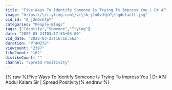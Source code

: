 ```yaml
---
title: "Five Ways To Identify Someone Is Trying To Impress You | Dr APJ Abdul Kalam Sir | Spread Positivity"
image: "https:\/\/i.ytimg.com\/vi\/A_j2n0vUfpY\/hqdefault.jpg"
vid_id: "A_j2n0vUfpY"
categories: "People-Blogs"
tags: ["Identify","Someone","Trying"]
date: "2022-03-24T03:17:55+03:00"
vid_date: "2022-03-23T16:16:56Z"
duration: "PT4M27S"
viewcount: "2397"
likeCount: "162"
dislikeCount: ""
channel: "Spread Positivity"
---
```

{% raw %}Five Ways To Identify Someone Is Trying To Impress You | Dr APJ Abdul Kalam Sir | Spread Positivity{% endraw %}
